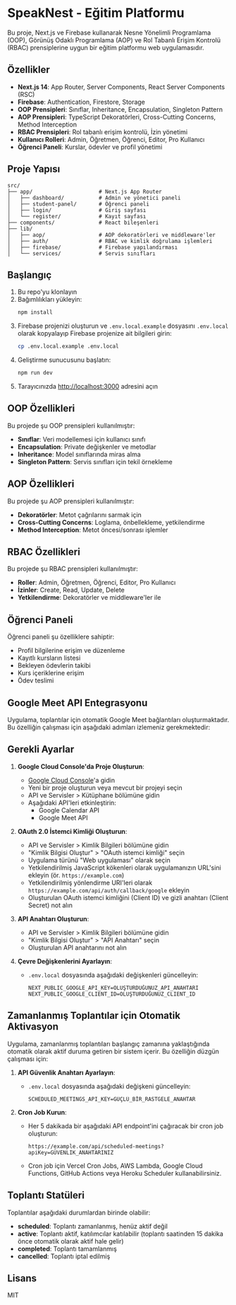 # SpeakNest - Eğitim Platformu

Bu proje, Next.js ve Firebase kullanarak Nesne Yönelimli Programlama (OOP), Görünüş Odaklı Programlama (AOP) ve Rol Tabanlı Erişim Kontrolü (RBAC) prensiplerine uygun bir eğitim platformu web uygulamasıdır.

## Özellikler

- **Next.js 14**: App Router, Server Components, React Server Components (RSC)
- **Firebase**: Authentication, Firestore, Storage
- **OOP Prensipleri**: Sınıflar, Inheritance, Encapsulation, Singleton Pattern
- **AOP Prensipleri**: TypeScript Dekoratörleri, Cross-Cutting Concerns, Method Interception
- **RBAC Prensipleri**: Rol tabanlı erişim kontrolü, İzin yönetimi
- **Kullanıcı Rolleri**: Admin, Öğretmen, Öğrenci, Editor, Pro Kullanıcı
- **Öğrenci Paneli**: Kurslar, ödevler ve profil yönetimi

## Proje Yapısı

```
src/
├── app/                     # Next.js App Router
│   ├── dashboard/           # Admin ve yönetici paneli
│   ├── student-panel/       # Öğrenci paneli
│   ├── login/               # Giriş sayfası
│   └── register/            # Kayıt sayfası
├── components/              # React bileşenleri
├── lib/
│   ├── aop/                 # AOP dekoratörleri ve middleware'ler
│   ├── auth/                # RBAC ve kimlik doğrulama işlemleri
│   ├── firebase/            # Firebase yapılandırması
│   └── services/            # Servis sınıfları
```

## Başlangıç

1. Bu repo'yu klonlayın
2. Bağımlılıkları yükleyin:
   ```bash
   npm install
   ```
3. Firebase projenizi oluşturun ve `.env.local.example` dosyasını `.env.local` olarak kopyalayıp Firebase projenize ait bilgileri girin:
   ```bash
   cp .env.local.example .env.local
   ```
4. Geliştirme sunucusunu başlatın:
   ```bash
   npm run dev
   ```
5. Tarayıcınızda [http://localhost:3000](http://localhost:3000) adresini açın

## OOP Özellikleri

Bu projede şu OOP prensipleri kullanılmıştır:

- **Sınıflar**: Veri modellemesi için kullanıcı sınıfı
- **Encapsulation**: Private değişkenler ve metodlar
- **Inheritance**: Model sınıflarında miras alma
- **Singleton Pattern**: Servis sınıfları için tekil örnekleme

## AOP Özellikleri

Bu projede şu AOP prensipleri kullanılmıştır:

- **Dekoratörler**: Metot çağrılarını sarmak için
- **Cross-Cutting Concerns**: Loglama, önbellekleme, yetkilendirme
- **Method Interception**: Metot öncesi/sonrası işlemler

## RBAC Özellikleri

Bu projede şu RBAC prensipleri kullanılmıştır:

- **Roller**: Admin, Öğretmen, Öğrenci, Editor, Pro Kullanıcı
- **İzinler**: Create, Read, Update, Delete
- **Yetkilendirme**: Dekoratörler ve middleware'ler ile

## Öğrenci Paneli

Öğrenci paneli şu özelliklere sahiptir:

- Profil bilgilerine erişim ve düzenleme
- Kayıtlı kursların listesi
- Bekleyen ödevlerin takibi
- Kurs içeriklerine erişim
- Ödev teslimi

## Google Meet API Entegrasyonu

Uygulama, toplantılar için otomatik Google Meet bağlantıları oluşturmaktadır. Bu özelliğin çalışması için aşağıdaki adımları izlemeniz gerekmektedir:

## Gerekli Ayarlar

1. **Google Cloud Console'da Proje Oluşturun**:
   - [Google Cloud Console](https://console.cloud.google.com/)'a gidin
   - Yeni bir proje oluşturun veya mevcut bir projeyi seçin
   - API ve Servisler > Kütüphane bölümüne gidin
   - Aşağıdaki API'leri etkinleştirin:
     - Google Calendar API
     - Google Meet API

2. **OAuth 2.0 İstemci Kimliği Oluşturun**:
   - API ve Servisler > Kimlik Bilgileri bölümüne gidin
   - "Kimlik Bilgisi Oluştur" > "OAuth istemci kimliği" seçin
   - Uygulama türünü "Web uygulaması" olarak seçin
   - Yetkilendirilmiş JavaScript kökenleri olarak uygulamanızın URL'sini ekleyin (ör. `https://example.com`)
   - Yetkilendirilmiş yönlendirme URI'leri olarak `https://example.com/api/auth/callback/google` ekleyin
   - Oluşturulan OAuth istemci kimliğini (Client ID) ve gizli anahtarı (Client Secret) not alın

3. **API Anahtarı Oluşturun**:
   - API ve Servisler > Kimlik Bilgileri bölümüne gidin
   - "Kimlik Bilgisi Oluştur" > "API Anahtarı" seçin
   - Oluşturulan API anahtarını not alın

4. **Çevre Değişkenlerini Ayarlayın**:
   - `.env.local` dosyasında aşağıdaki değişkenleri güncelleyin:
     ```
     NEXT_PUBLIC_GOOGLE_API_KEY=OLUŞTURDUĞUNUZ_API_ANAHTARI
     NEXT_PUBLIC_GOOGLE_CLIENT_ID=OLUŞTURDUĞUNUZ_CLIENT_ID
     ```

## Zamanlanmış Toplantılar için Otomatik Aktivasyon

Uygulama, zamanlanmış toplantıları başlangıç zamanına yaklaştığında otomatik olarak aktif duruma getiren bir sistem içerir. Bu özelliğin düzgün çalışması için:

1. **API Güvenlik Anahtarı Ayarlayın**:
   - `.env.local` dosyasında aşağıdaki değişkeni güncelleyin:
     ```
     SCHEDULED_MEETINGS_API_KEY=GÜÇLÜ_BİR_RASTGELE_ANAHTAR
     ```

2. **Cron Job Kurun**:
   - Her 5 dakikada bir aşağıdaki API endpoint'ini çağıracak bir cron job oluşturun:
     ```
     https://example.com/api/scheduled-meetings?apiKey=GÜVENLIK_ANAHTARINIZ
     ```
   - Cron job için Vercel Cron Jobs, AWS Lambda, Google Cloud Functions, GitHub Actions veya Heroku Scheduler kullanabilirsiniz.

## Toplantı Statüleri

Toplantılar aşağıdaki durumlardan birinde olabilir:

- **scheduled**: Toplantı zamanlanmış, henüz aktif değil
- **active**: Toplantı aktif, katılımcılar katılabilir (toplantı saatinden 15 dakika önce otomatik olarak aktif hale gelir)
- **completed**: Toplantı tamamlanmış
- **cancelled**: Toplantı iptal edilmiş

## Lisans

MIT
